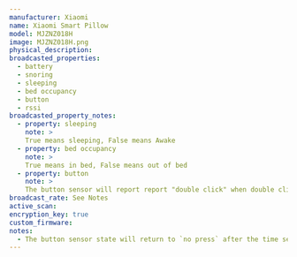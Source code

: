 ```yaml
---
manufacturer: Xiaomi
name: Xiaomi Smart Pillow
model: MJZNZ018H
image: MJZNZ018H.png
physical_description:
broadcasted_properties:
  - battery
  - snoring
  - sleeping
  - bed occupancy
  - button
  - rssi
broadcasted_property_notes:
  - property: sleeping
    note: >
    True means sleeping, False means Awake
  - property: bed occupancy
    note: >
    True means in bed, False means out of bed
  - property: button
    note: >
    The button sensor will report report "double click" when double clicking on the controller.
broadcast_rate: See Notes
active_scan:
encryption_key: true
custom_firmware:
notes:
  - The button sensor state will return to `no press` after the time set with the [reset_timer](configuration_params#reset_timer) option.
---
```

